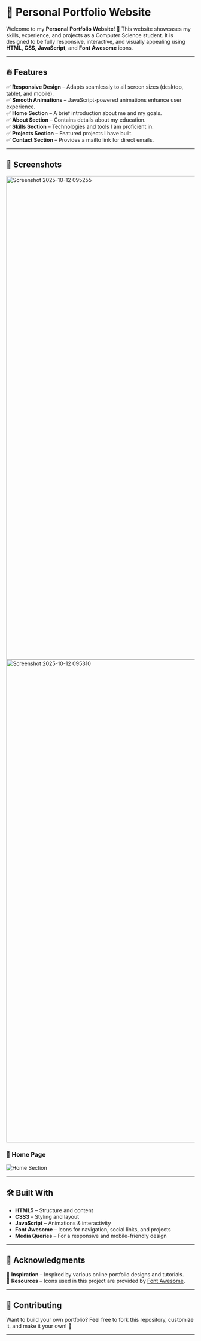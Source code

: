 # 📌 Personal Portfolio Website

Welcome to my **Personal Portfolio Website**! 🚀 This website showcases my skills, experience, and projects as a Computer Science student. It is designed to be fully responsive, interactive, and visually appealing using **HTML, CSS, JavaScript**, and **Font Awesome** icons.

---

## 🔥 Features

✅ **Responsive Design** – Adapts seamlessly to all screen sizes (desktop, tablet, and mobile).  
✅ **Smooth Animations** – JavaScript-powered animations enhance user experience.  
✅ **Home Section** – A brief introduction about me and my goals.  
✅ **About Section** – Contains details about my education.  
✅ **Skills Section** – Technologies and tools I am proficient in.  
✅ **Projects Section** – Featured projects I have built.  
✅ **Contact Section** – Provides a mailto link for direct emails.  


---


## 📸 Screenshots

<img width="2534" height="1292" alt="Screenshot 2025-10-12 095255" src="https://github.com/user-attachments/assets/853d575e-f76e-49b7-8f2d-99c1f350a4f6" />
<img width="2535" height="1291" alt="Screenshot 2025-10-12 095310" src="https://github.com/user-attachments/assets/8d95170e-11a1-4b4b-b1cb-4c76ac38ad6e" />

### 🏡 Home Page
![Home Section](./images/home-page-ss.png)

---

## 🛠 Built With

- **HTML5** – Structure and content
- **CSS3** – Styling and layout
- **JavaScript** – Animations & interactivity
- **Font Awesome** – Icons for navigation, social links, and projects
- **Media Queries** – For a responsive and mobile-friendly design

---

## 📌 Acknowledgments

🔹 **Inspiration** – Inspired by various online portfolio designs and tutorials.  
🔹 **Resources** – Icons used in this project are provided by [Font Awesome](https://fontawesome.com/).

---

## 🎯 Contributing

Want to build your own portfolio? Feel free to fork this repository, customize it, and make it your own! 🚀

---
